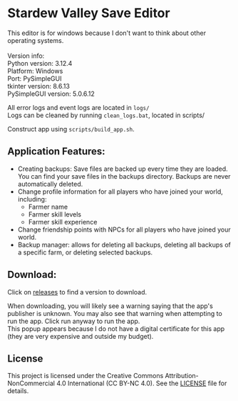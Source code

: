 # Stardew Valley Save Editor

This editor is for windows because I don't want to think about other operating systems.<br>
<br>
Version info:<br>
Python version: 3.12.4<br>
Platform: Windows<br>
Port: PySimpleGUI<br>
tkinter version: 8.6.13<br>
PySimpleGUI version: 5.0.6.12<br>


All error logs and event logs are located in `logs/`<br>
Logs can be cleaned by running `clean_logs.bat`, located in scripts/

Construct app using `scripts/build_app.sh`.<br>

## Application Features:
 - Creating backups: Save files are backed up every time they are loaded. You can find your save files in the backups directory. Backups are never automatically deleted.<br>
 - Change profile information for all players who have joined your world, including:<br>
   - Farmer name<br>
   - Farmer skill levels<br>
   - Farmer skill experience<br>
 - Change friendship points with NPCs for all players who have joined your world.<br>
 - Backup manager: allows for deleting all backups, deleting all backups of a specific farm, or deleting selected backups.<br>

## Download:
Click on <a href="https://github.com/jcho3435/stardew-save-editor/releases">releases</a> to find a version to download.

When downloading, you will likely see a warning saying that the app's publisher is unknown. You may also see that warning when attempting to run the app. Click run anyway to run the app.<br>
This popup appears because I do not have a digital certificate for this app (they are very expensive and outside my budget).

## License

This project is licensed under the Creative Commons Attribution-NonCommercial 4.0 International (CC BY-NC 4.0). See the [LICENSE](LICENSE) file for details.